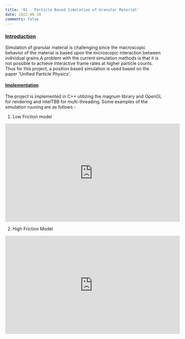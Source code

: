 ```yaml
---
title: '01 - Particle Based Simulation of Granular Material'
date: 2022-08-30
comments: false
---
```


### <span style="text-decoration:underline;">Introduction</span>

Simulation of granular material is challenging since the macroscopic behavior of the material is based upon the microscopic interaction between individual grains.A problem with the current simulation methods is that it is not possible to achieve interactive frame rates at higher particle counts. Thus for this project, a position based simulation is used based on the paper 'Unified Particle Physics'. 


#### <span style="text-decoration:underline;">Implementation</span>

The project is implemented in C++ utilizing the magnum library and OpenGL for rendering and intelTBB for multi-threading. Some examples of the simulation ruuning are as follows - 

1. Low Friction model


<iframe width="560" height="315" src="https://www.youtube.com/embed/7bcddxmZFZQ" title="YouTube video player" frameborder="0" allow="accelerometer; autoplay; clipboard-write; encrypted-media; gyroscope; picture-in-picture" allowfullscreen></iframe>


2. High Friction Model

<iframe width="560" height="315" src="https://www.youtube.com/embed/nNgPC9vuZkM" title="YouTube video player" frameborder="0" allow="accelerometer; autoplay; clipboard-write; encrypted-media; gyroscope; picture-in-picture" allowfullscreen></iframe>




